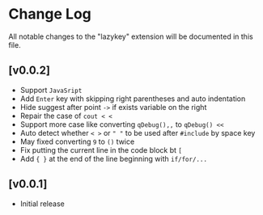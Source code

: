 # Change Log

All notable changes to the "lazykey" extension will be documented in this file.

## [v0.0.2]

- Support `JavaSript`
- Add `Enter` key with skipping right parentheses and auto indentation
- Hide suggest after point `->` if exists variable on the right
- Repair the case of `cout < <`
- Support more case like converting `qDebug(),,` to `qDebug() << `
- Auto detect whether `< >` or `" "` to be used after `#include` by space key
- May fixed converting `9` to `()` twice
- Fix putting the current line in the code block bt `[`
- Add `{ }` at the end of the line beginning with `if/for/...`

## [v0.0.1]

- Initial release